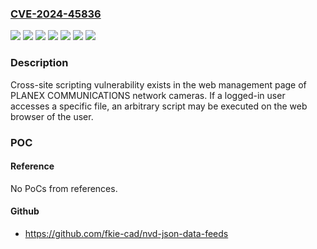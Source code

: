### [CVE-2024-45836](https://cve.mitre.org/cgi-bin/cvename.cgi?name=CVE-2024-45836)
![](https://img.shields.io/static/v1?label=Product&message=CS-QR10&color=blue)
![](https://img.shields.io/static/v1?label=Product&message=CS-QR20&color=blue)
![](https://img.shields.io/static/v1?label=Product&message=CS-QR22&color=blue)
![](https://img.shields.io/static/v1?label=Product&message=CS-QR220&color=blue)
![](https://img.shields.io/static/v1?label=Product&message=CS-QR300&color=blue)
![](https://img.shields.io/static/v1?label=Version&message=%3D%20all%20firmware%20versions%20&color=brighgreen)
![](https://img.shields.io/static/v1?label=Vulnerability&message=Cross-site%20scripting%20(XSS)&color=brighgreen)

### Description

Cross-site scripting vulnerability exists in the web management page of PLANEX COMMUNICATIONS network cameras. If a logged-in user accesses a specific file, an arbitrary script may be executed on the web browser of the user.

### POC

#### Reference
No PoCs from references.

#### Github
- https://github.com/fkie-cad/nvd-json-data-feeds

